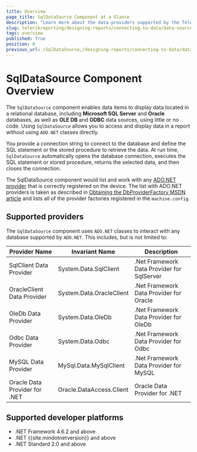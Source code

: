 ```yaml
---
title: Overview
page_title: SqlDataSource Component at a Glance
description: "Learn more about the data providers supported by the Telerik Reporting SqlDataSource and how you may use the component in reports."
slug: telerikreporting/designing-reports/connecting-to-data/data-source-components/sqldatasource-component/overview
tags: overview
published: True
position: 0
previous_url: /SqlDataSource,/designing-reports/connecting-to-data/data-source-components/sqldatasource-component/
---
```


<style>
table th:first-of-type {
	width: 30%;
}
table th:nth-of-type(2) {
	width: 30%;
}
table th:nth-of-type(3) {
	width: 40%;
}
</style>

# SqlDataSource Component Overview

The `SqlDataSource` component enables data items to display data located in a relational database, including **Microsoft SQL Server** and **Oracle** databases, as well as **OLE DB** and **ODBC** data sources, using little or no code. Using `SqlDataSource` allows you to access and display data in a report without using `ADO.NET` classes directly.

You provide a connection string to connect to the database and define the SQL statement or the stored procedure to retrieve the data. At run time, `SqlDataSource` automatically opens the database connection, executes the SQL statement or stored procedure, returns the selected data, and then closes the connection.

The SqlDataSource component would list and work with any [ADO.NET provider](https://learn.microsoft.com/en-us/dotnet/framework/data/adonet/ado-net-overview) that is correctly registered on the device. The list with ADO.NET providers is taken as described in [Obtaining the DbProviderFactory MSDN article](https://learn.microsoft.com/en-us/dotnet/framework/data/adonet/obtaining-a-dbproviderfactory) and lists all of the provider factories registered in the `machine.config`.

## Supported providers

The `SqlDataSource` component uses `ADO.NET` classes to interact with any database supported by `ADO.NET`. This includes, but is not limited to:

| Provider Name                 | Invariant Name           | Description                                |
| ----------------------------- | ------------------------ | ------------------------------------------ |
| SqlClient Data Provider       | System.Data.SqlClient    | .Net Framework Data Provider for SqlServer |
| OracleClient Data Provider    | System.Data.OracleClient | .Net Framework Data Provider for Oracle    |
| OleDb Data Provider           | System.Data.OleDb        | .Net Framework Data Provider for OleDb     |
| Odbc Data Provider            | System.Data.Odbc         | .Net Framework Data Provider for Odbc      |
| MySQL Data Provider           | MySql.Data.MySqlClient   | .Net Framework Data Provider for MySQL     |
| Oracle Data Provider for .NET | Oracle.DataAccess.Client | Oracle Data Provider for .NET              |

## Supported developer platforms

- .NET Framework 4.6.2 and above
- .NET {{site.mindotnetversion}} and above
- .NET Standard 2.0 and above
